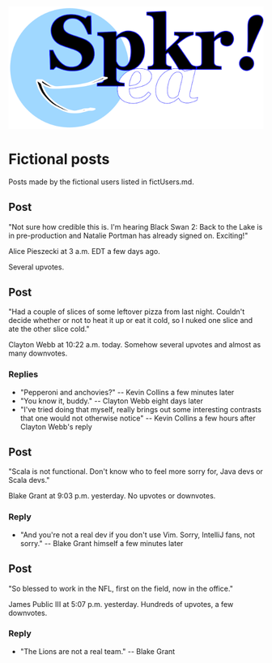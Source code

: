 ![Speakr logo](../images/SpeakrLogoRectRASTER640px.png)

# Fictional posts

Posts made by the fictional users listed in fictUsers.md.

## Post

"Not sure how credible this is. I'm hearing Black Swan 2: Back to the Lake is in 
pre-production and Natalie Portman has already signed on. Exciting!"

Alice Pieszecki at 3 a.m. EDT a few days ago.

Several upvotes.

## Post

"Had a couple of slices of some leftover pizza from last night. Couldn't decide 
whether or not to heat it up or eat it cold, so I nuked one slice and ate the 
other slice cold."

Clayton Webb at 10:22 a.m. today. Somehow several upvotes and almost as many 
downvotes.

### Replies

* "Pepperoni and anchovies?" -- Kevin Collins a few minutes later
* "You know it, buddy." -- Clayton Webb eight days later
* "I've tried doing that myself, really brings out some interesting contrasts 
that one would not otherwise notice" -- Kevin Collins a few hours after Clayton 
Webb's reply

## Post

"Scala is not functional. Don't know who to feel more sorry for, Java devs or 
Scala devs."

Blake Grant at 9:03 p.m. yesterday. No upvotes or downvotes.

### Reply

* "And you're not a real dev if you don't use Vim. Sorry, IntelliJ fans, not 
sorry." -- Blake Grant himself a few minutes later

## Post

"So blessed to work in the NFL, first on the field, now in the office."

James Public III at 5:07 p.m. yesterday. Hundreds of upvotes, a few downvotes.

### Reply

* "The Lions are not a real team." -- Blake Grant


